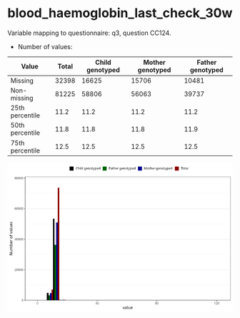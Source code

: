 # blood_haemoglobin_last_check_30w
Variable mapping to questionnaire: q3, question CC124.
- Number of values:

| Value | Total | Child genotyped | Mother genotyped | Father genotyped |
| ----- | ----- | --------------- | ---------------- | ---------------- |
| Missing | 32398 | 16625 | 15706 | 10481 |
| Non-missing | 81225 | 58806 | 56063 | 39737 |
| 25th percentile | 11.2 | 11.2 | 11.2 | 11.2 |
| 50th percentile | 11.8 | 11.8 | 11.8 | 11.9 |
| 75th percentile | 12.5 | 12.5 | 12.5 | 12.5 |



![](blood_haemoglobin_last_check_30w_n.png)



